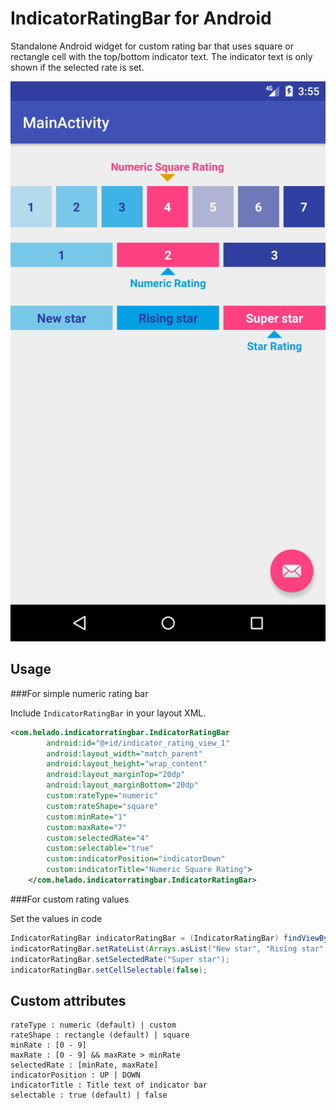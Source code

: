 IndicatorRatingBar for Android
==========================

Standalone Android widget for custom rating bar that uses square or rectangle cell with the top/bottom indicator text. The indicator text is only shown if the selected rate is set.

![Screenshot](example.png)

Usage
-----

###For simple numeric rating bar

Include `IndicatorRatingBar` in your layout XML.

```xml
<com.helado.indicatorratingbar.IndicatorRatingBar
        android:id="@+id/indicator_rating_view_1"
        android:layout_width="match_parent"
        android:layout_height="wrap_content"
        android:layout_marginTop="20dp"
        android:layout_marginBottom="20dp"
        custom:rateType="numeric"
        custom:rateShape="square"
        custom:minRate="1"
        custom:maxRate="7"
        custom:selectedRate="4"
        custom:selectable="true"
        custom:indicatorPosition="indicatorDown"
        custom:indicatorTitle="Numeric Square Rating">
    </com.helado.indicatorratingbar.IndicatorRatingBar>
```

###For custom rating values

Set the values in code

```java
IndicatorRatingBar indicatorRatingBar = (IndicatorRatingBar) findViewById(R.id.indicator_rating_view_3);
indicatorRatingBar.setRateList(Arrays.asList("New star", "Rising star", "Super star"));
indicatorRatingBar.setSelectedRate("Super star");
indicatorRatingBar.setCellSelectable(false);
```

Custom attributes
-----

```
rateType : numeric (default) | custom
rateShape : rectangle (default) | square
minRate : [0 - 9]
maxRate : [0 - 9] && maxRate > minRate
selectedRate : [minRate, maxRate]
indicatorPosition : UP | DOWN
indicatorTitle : Title text of indicator bar
selectable : true (default) | false
```

